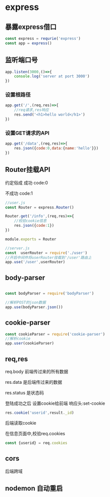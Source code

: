 # express

## 暴露express借口

```js
const express = requrie('express')
const app = express()
```

## 监听端口号

```js
app.listen(3000,()=>{
    console.log('server at port 3000')
})
```

### 设置根路径

```js
app.get('/',(req,res)=>{
    //req请求,res响应
    res.send('<h1>hello world</h1>')
})
```

### 设置GET请求的API

```js
app.get('/data',(req,res)=>{
    res.json({code:0,data:{name:'hello'}})
})
```

## Router挂载API

约定俗成 成功 code:0

不成功 code:1

```js
//user.js
const Router = express.Router()

Router.get('/info',(req,res)=>{
    //校验cookie信息
    res.json({code:1})
})

module.exports = Router
```

```js
//server.js
const  userRouter = require('./user')
//开启中间件将userRouter挂载到'/user'路由上
app.use('/user',userRouter)

```

## body-parser

```js

const bodyParser = require('bodyParser')

//解析POST的json数据
app.use(bodyParser.json())
```

## cookie-parser

```js
const cookieParser = require('cookie-parser')
//解析cookie
app.user(cookieParser)
```



## req,res

req.body 前端传过来的所有数据

res.data 是后端传过来的数据

res.status 是状态码

登陆成功之后 设置cookie给前端
响应头:set-cookie

```js
res.cookie('userid',result._id)
```

后端读取cookie

在信息页面中,校验req.cookies

```js
const {userid} = req.cookies
```

## cors

后端跨域


## nodemon 自动重启